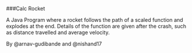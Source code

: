 ###Calc Rocket

A Java Program where a rocket follows the path of a scaled function and explodes at the end. Details of the function are given after the crash, such as distance travelled and average velocity.

By @arnav-gudibande and @nishand17

